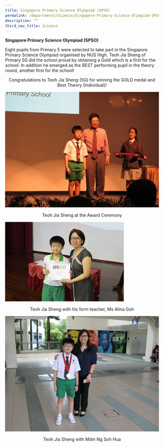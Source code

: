 ```yaml
---
title: Singapore Primary Science Olympiad (SPSO)
permalink: /departments/Science/Singapore-Primary-Science-Olympiad-SPSO
description: ""
third_nav_title: Science
---
```

**Singapore Primary Science Olympiad (SPSO)**

Eight pupils from Primary 5 were selected to take part in the Singapore Primary Science Olympiad organised by NUS High. Teoh Jia Sheng of Primary 5G did the school proud by obtaining a Gold which is a first for the school. In addition he emerged as the BEST performing pupil in the theory round, another first for the school!

 <center>Congratulations to Teoh Jia Sheng (5G) for winning the GOLD medal and Best Theory (Individual)! </center>
 
 ![](/images/jia.jpeg) <center> Teoh Jia Sheng at the Award Ceremony</center>
 
 ![](/images/Jia%202.jpg)<center> Teoh Jia Sheng with his form teacher, Ms Alina Goh</center>
 
 ![](/images/jia%203.jpeg)
<center> Teoh Jia Sheng with Mdm Ng Soh Hua</center>